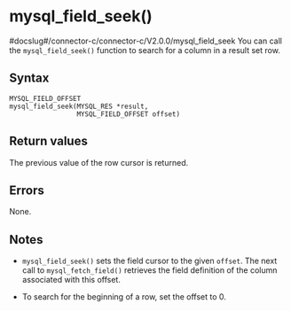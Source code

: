 mysql_field_seek()
=======================================
#docslug#/connector-c/connector-c/V2.0.0/mysql_field_seek
You can call the `mysql_field_seek()` function to search for a column in a result set row.

Syntax
---------------------------

```unknow
MYSQL_FIELD_OFFSET
mysql_field_seek(MYSQL_RES *result,
                 MYSQL_FIELD_OFFSET offset)
```



Return values
----------------------------------

The previous value of the row cursor is returned.

Errors
---------------------------

None.

Notes
--------------------------

* `mysql_field_seek()` sets the field cursor to the given `offset`. The next call to `mysql_fetch_field()` retrieves the field definition of the column associated with this offset.



* To search for the beginning of a row, set the offset to 0.
